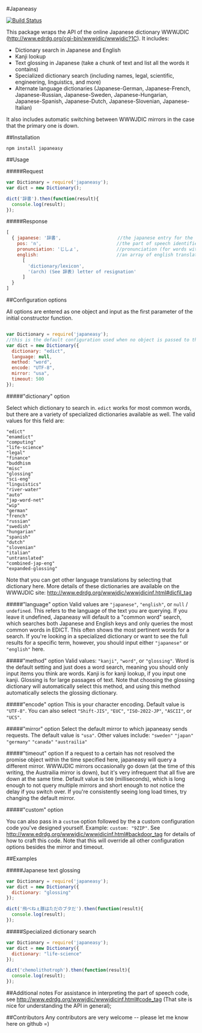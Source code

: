 #Japaneasy

[![Build Status](https://travis-ci.org/rewonc/japaneasy.svg?branch=master)](https://travis-ci.org/rewonc/japaneasy)

This package wraps the API of the online Japanese dictionary WWWJDIC (http://www.edrdg.org/cgi-bin/wwwjdic/wwwjdic?1C). It includes:
- Dictionary search in Japanese and English 
- Kanji lookup
- Text glossing in Japanese (take a chunk of text and list all the words it contains)
- Specialized dictionary search (including names, legal, scientific, engineering, linguistics, and more)
- Alternate language dictionaries (Japanese-German, Japanese-French, Japanese-Russian, Japanese-Sweden, Japanese-Hungarian, Japanese-Spanish, Japanese-Dutch, Japanese-Slovenian, Japanese-Italian)

It also includes automatic switching between WWWJDIC mirrors in the case that the primary one is down. 

##Installation

`npm install japaneasy`

##Usage

#####Request

```javascript
var Dictionary = require('japaneasy');
var dict = new Dictionary();

dict('辞書').then(function(result){
  console.log(result);
});

```

#####Response
```javascript
[ 
  { japanese: '辞書',                     //the japanese entry for the word
    pos: 'n',                            //the part of speech identifier
    pronunciation: 'じしょ',              //pronunciation (for words with kanji)
    english:                             //an array of english translations (usually more than 1)
      [ 
        'dictionary/lexicon',
        '(arch) (See 辞表) letter of resignation' 
      ]
  }
]

```


##Configuration options

All options are entered as one object and input as the first parameter of the initial constructor function.

```javascript

var Dictionary = require('japaneasy');
//this is the default configuration used when no object is passed to the constructor
var dict = new Dictionary({
  dictionary: "edict",
  language: null,
  method: "word",
  encode: "UTF-8",
  mirror: "usa",
  timeout: 500
});
```

#####"dictionary" option

Select which dictionary to search in. `edict` works for most common words, but there are a variety of specialized dictionaries available as well. The valid values for this field are:
```
"edict"
"enamdict"
"computing"
"life-science"
"legal"
"finance"
"buddhism
"misc"
"glossing"
"sci-eng"
"linguistics"
"river-water"
"auto"
"jap-word-net"
"wip"
"german"
"french"
"russian"
"swedish"
"hungarian"
"spanish"
"dutch"
"slovenian"
"italian"
"untranslated"
"combined-jap-eng"
"expanded-glossing"
```
Note that you can get other language translations by selecting that dictionary here. More details of these dictionaries are available on the WWWJDIC site: http://www.edrdg.org/wwwjdic/wwwjdicinf.html#dicfil_tag

#####"language" option
Valid values are `"japanese"`, `"english"`, or `null` / `undefined`.  This refers to the language of the text you are querying.
If you leave it undefined, Japaneasy will default to a "common word" search, which searches both Japanese and English keys and only queries the most common words in EDICT. This often shows the most pertinent words for a search. If you're looking in a specialized dictionary or want to see the full results for a specific term, however, you should input either `"japanese"` or `"english"` here. 

#####"method" option
Valid values: `"kanji"`, `"word"`, or `"glossing"`. 
Word is the default setting and just does a word search, meaning you should only input items you think are words.
Kanji is for kanji lookup, if you input one kanji.
Glossing is for large passages of text. Note that choosing the glossing dictionary will automatically select this method, and using this method automatically selects the glossing dictionary.


#####"encode" option
This is your character encoding. Default value is `"UTF-8"`.  You can also select `"Shift-JIS"`, `"EUC"`, `"ISO-2022-JP"`, `"ASCII"`, or `"UCS"`. 


#####"mirror" option
Select the default mirror to which japaneasy sends requests. The default value is `"usa"`. Other values include:
`"sweden"`
`"japan"`
`"germany"`
`"canada"`
`"austrailia"`

#####"timeout" option
If a request to a certain has not resolved the promise object within the time specified here, japaneasy will query a different mirror.  WWWJDIC mirrors occasionally go down (at the time of this writing, the Austrailia mirror is down), but it's very infrequent that all five are down at the same time. 
Default value is `500` (milliseconds), which is long enough to not query multiple mirrors and short enough to not notice the delay if you switch over. If you're consistently seeing long load times, try changing the default mirror. 

#####"custom" option

You can also pass in a `custom` option followed by the a custom configuration code you've designed yourself. Example: `custom: "9ZIP"`.  See http://www.edrdg.org/wwwjdic/wwwjdicinf.html#backdoor_tag for details of how to craft this code. Note that this will override all other configuration options besides the mirror and timeout. 


##Examples

#####Japanese text glossing

```javascript
var Dictionary = require('japaneasy');
var dict = new Dictionary({
  dictionary: "glossing"
});

dict('飛べねぇ豚はただのブタだ').then(function(result){
  console.log(result);
});

```

#####Specialized dictionary search

```javascript
var Dictionary = require('japaneasy');
var dict = new Dictionary({
  dictionary: "life-science"
});

dict('chemolithotroph').then(function(result){
  console.log(result);
});

```

##Additional notes
For assistance in interpreting the part of speech code, see http://www.edrdg.org/wwwjdic/wwwjdicinf.html#code_tag
(That site is nice for understanding the API in general);

##Contributors
Any contributors are very welcome -- please let me know here on github =)

